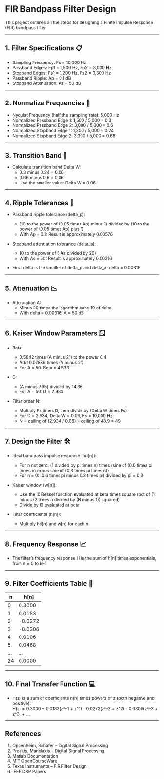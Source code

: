 # FIR Bandpass Filter Design

This project outlines all the steps for designing a Finite Impulse Response (FIR) bandpass filter.

---

## 1. Filter Specifications 📋

- Sampling Frequency: Fs = 10,000 Hz
- Passband Edges: Fp1 = 1,500 Hz, Fp2 = 3,000 Hz
- Stopband Edges: Fs1 = 1,200 Hz, Fs2 = 3,300 Hz
- Passband Ripple: Ap = 0.1 dB
- Stopband Attenuation: As = 50 dB

---

## 2. Normalize Frequencies 🔄

- Nyquist Frequency (half the sampling rate): 5,000 Hz
- Normalized Passband Edge 1: 1,500 / 5,000 = 0.3
- Normalized Passband Edge 2: 3,000 / 5,000 = 0.6
- Normalized Stopband Edge 1: 1,200 / 5,000 = 0.24
- Normalized Stopband Edge 2: 3,300 / 5,000 = 0.66

---

## 3. Transition Band 📐

- Calculate transition band Delta W:
  - 0.3 minus 0.24 = 0.06
  - 0.66 minus 0.6 = 0.06
  - Use the smaller value: Delta W = 0.06

---

## 4. Ripple Tolerances 🌊

- Passband ripple tolerance (delta_p):
  - (10 to the power of (0.05 times Ap) minus 1) divided by (10 to the power of (0.05 times Ap) plus 1)
  - With Ap = 0.1: Result is approximately 0.00576

- Stopband attenuation tolerance (delta_a):
  - 10 to the power of (-As divided by 20)
  - With As = 50: Result is approximately 0.00316

- Final delta is the smaller of delta_p and delta_a: delta = 0.00316

---

## 5. Attenuation 📉

- Attenuation A:
  - Minus 20 times the logarithm base 10 of delta
  - With delta = 0.00316: A ≈ 50 dB

---

## 6. Kaiser Window Parameters 🪟

- Beta:
  - 0.5842 times (A minus 21) to the power 0.4
  - Add 0.07886 times (A minus 21)
  - For A = 50: Beta ≈ 4.533

- D:
  - (A minus 7.95) divided by 14.36
  - For A = 50: D ≈ 2.934

- Filter order N:
  - Multiply Fs times D, then divide by (Delta W times Fs)
  - For D = 2.934, Delta W = 0.06, Fs = 10,000 Hz:
  - N = ceiling of (2.934 / 0.06) = ceiling of 48.9 = 49

---

## 7. Design the Filter 🛠️

- Ideal bandpass impulse response (hd[n]):
  - For n not zero: (1 divided by pi times n) times (sine of (0.6 times pi times n) minus sine of (0.3 times pi times n))
  - For n = 0: (0.6 times pi minus 0.3 times pi) divided by pi = 0.3

- Kaiser window (w[n]):
  - Use the I0 Bessel function evaluated at beta times square root of (1 minus (2 times n divided by (N minus 1)) squared)
  - Divide by I0 evaluated at beta

- Filter coefficients (h[n]):
  - Multiply hd[n] and w[n] for each n

---

## 8. Frequency Response 📈

- The filter’s frequency response H is the sum of h[n] times exponentials, from n = 0 to N-1

---

## 9. Filter Coefficients Table 🔢

| n  | h[n]     |
|----|----------|
| 0  | 0.3000   |
| 1  | 0.0183   |
| 2  | -0.0272  |
| 3  | -0.0306  |
| 4  | 0.0106   |
| 5  | 0.0468   |
| …  | …        |
| 24 | 0.0000   |

---

## 10. Final Transfer Function 💻

- H(z) is a sum of coefficients h[n] times powers of z (both negative and positive):  
  H(z) = 0.3000 + 0.0183(z^-1 + z^1) - 0.0272(z^-2 + z^2) - 0.0306(z^-3 + z^3) + ...

---

## References

1. Oppenheim, Schafer – Digital Signal Processing  
2. Proakis, Manolakis – Digital Signal Processing  
3. Matlab Documentation  
4. MIT OpenCourseWare  
5. Texas Instruments – FIR Filter Design  
6. IEEE DSP Papers  
